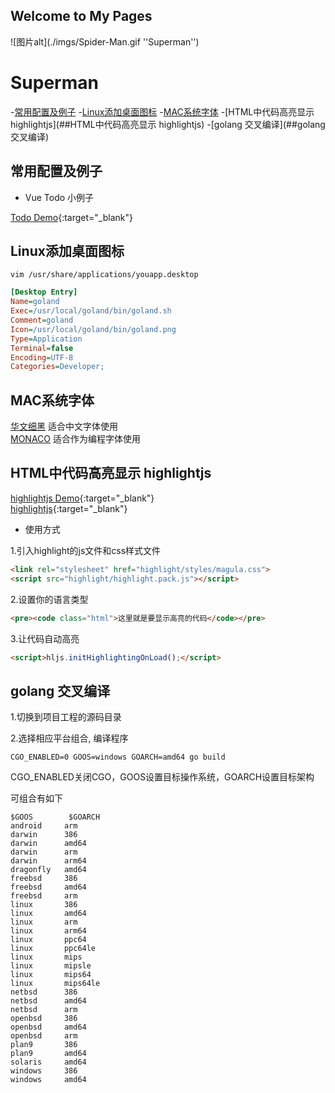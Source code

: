 

## Welcome to My Pages

![图片alt](./imgs/Spider-Man.gif ''Superman'')

# Superman

-[常用配置及例子](##常用配置及例子)
-[Linux添加桌面图标](##Linux添加桌面图标)
-[MAC系统字体](##MAC系统字体)
-[HTML中代码高亮显示 highlightjs](##HTML中代码高亮显示 highlightjs)
-[golang 交叉编译](##golang 交叉编译)



## 常用配置及例子

* Vue Todo 小例子

[Todo Demo](https://develop1024.github.io/home/todolist.html){:target="_blank"}



## Linux添加桌面图标

``` vim /usr/share/applications/youapp.desktop ```

```ini
[Desktop Entry]
Name=goland
Exec=/usr/local/goland/bin/goland.sh
Comment=goland
Icon=/usr/local/goland/bin/goland.png
Type=Application
Terminal=false
Encoding=UTF-8
Categories=Developer;
```


## MAC系统字体

[华文细黑](https://develop1024.github.io/home/fonts/huawenxihei.ttf) 适合中文字体使用  
[MONACO](https://develop1024.github.io/home/fonts/MONACO.TTF) 适合作为编程字体使用



## HTML中代码高亮显示 highlightjs

[highlightjs Demo](https://develop1024.github.io/home/highlight_test.html){:target="_blank"}  
[highlightjs](https://highlightjs.org/){:target="_blank"}


* 使用方式

1.引入highlight的js文件和css样式文件
```html
<link rel="stylesheet" href="highlight/styles/magula.css">
<script src="highlight/highlight.pack.js"></script>
```

2.设置你的语言类型
```html
<pre><code class="html">这里就是要显示高亮的代码</code></pre>
```

3.让代码自动高亮
```html
<script>hljs.initHighlightingOnLoad();</script>
```


## golang 交叉编译

1.切换到项目工程的源码目录   

2.选择相应平台组合, 编译程序

```
CGO_ENABLED=0 GOOS=windows GOARCH=amd64 go build
```

CGO_ENABLED关闭CGO，GOOS设置目标操作系统，GOARCH设置目标架构  

可组合有如下

```
$GOOS        $GOARCH
android     arm
darwin      386
darwin      amd64
darwin      arm
darwin      arm64
dragonfly   amd64
freebsd     386
freebsd     amd64
freebsd     arm
linux       386
linux       amd64
linux       arm
linux       arm64
linux       ppc64
linux       ppc64le
linux       mips
linux       mipsle
linux       mips64
linux       mips64le
netbsd      386
netbsd      amd64
netbsd      arm
openbsd     386
openbsd     amd64
openbsd     arm
plan9       386
plan9       amd64
solaris     amd64
windows     386
windows     amd64
```




